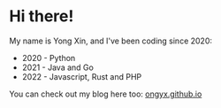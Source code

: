 # Hi there!

My name is Yong Xin, and I've been coding since 2020:

* 2020 - Python
* 2021 - Java and Go
* 2022 - Javascript, Rust and PHP

You can check out my blog here too: [ongyx.github.io](https://ongyx.github.io)
